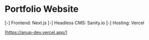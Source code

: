 # Portfolio Website

[-] Frontend: Next.js
[-] Headless CMS: Sanity.io
[-] Hosting: Vercel

[https://anup-dev.vercel.app/]
